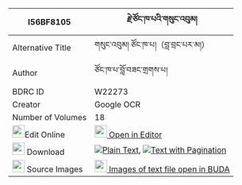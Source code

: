 |I56BF8105|རྗེ་ཙོང་ཁ་པའི་གསུང་འབུམ། 
| --- | --- 
|Alternative Title |གསུང་འབུམ། ཙོང་ཁ་པ།（བླ་བྲང་པར་མ།）
|Author| ཙོང་ཁ་པ་བློ་བཟང་གྲགས་པ།
|BDRC ID | W22273
|Creator | Google OCR
|Number of Volumes| 18
|<img width="25" src="https://img.icons8.com/color/25/000000/edit-property.png">Edit Online| [<img width="25" src="https://avatars.githubusercontent.com/u/45091458?s=200&v=4"> Open in Editor](http://editor.openpecha.org/I56BF8105)
|<img width="25" src="https://img.icons8.com/fluent/48/000000/download-2.png"/>  Download | [![](https://img.icons8.com/color/20/000000/txt.png)Plain Text](https://github.com/Openpecha/I56BF8105/releases/download/v2/je_tsong_khapa_i_sungbum_plain_I56BF8105.zip), [![](https://img.icons8.com/color/20/000000/txt.png)Text with Pagination](https://github.com/Openpecha/I56BF8105/releases/download/v2/je_tsong_khapa_i_sungbum_pages_I56BF8105.zip)
|<img width="25" src="https://img.icons8.com/plasticine/100/000000/pictures-folder.png"/>  Source Images | [<img width="25" src="https://library.bdrc.io/icons/BUDA-small.svg"> Images of text file open in BUDA](https://library.bdrc.io/show/bdr:W22273)